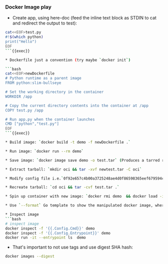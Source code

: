 
### Docker Image play


* Create app, using here-doc (feed the inline text block as STDIN to cat and redirect the output to test):

```bash
cat<<EOF>test.py
#!$(which python)
print("Hello")
EOF
```{{exec}}

* Dockerfile just a convention (try maybe `docker init`)

```bash
cat<<EOF>newDockerfile
# Python runtime as a parent image
FROM python:slim-bullseye

# Set the working directory in the container
WORKDIR /app

# Copy the current directory contents into the container at /app
COPY test.py /app

# Run app.py when the container launches
CMD ["python","test.py"]
EOF
```{{exec}}

* Build image: `docker build -t demo -f newDockerfile .`

* Run image: `docker run --rm demo`

* Save image: `docker image save demo -o test.tar` (Produces a tarred repository to the standard output stream. Contains all parent layers, and all tags + versions, or specified repo:tag)

* Extract tarball: `mkdir oci && tar -xvf newtest.tar -C oci`

* Modify config file i.e.`0f92e657c4b00a3725248ae4d0f86598365eef679594c792a6093f5c4f06310a.json` (DO MAGIC HERE: CMD and Created)

* Recreate tarball: `cd oci && tar -cvf test.tar .`

* Spin up container with new image: `docker rmi demo  && docker load -i newtest.tar` and then `docker run`

* Use `--format` Go template to show the manipulated docker image, where  `.CreatedSince` is the elapsed time since the image was created and `.CreatedAt` is the time when the image was created:  `docker images --format "{{.Repository}}:{{.Tag}} {{.CreatedSince}} --> {{.CreatedAt}}"`

* Inspect image
```bash
# inspect image
docker inspect -f '{{.Config.Cmd}}' demo
docker inspect -f '{{.Config.Entrypoint}}' demo
docker run -it --entrypoint ls  demo
```

* That's important to not use tags and use digest SHA hash:

```bash
docker images --digest
```